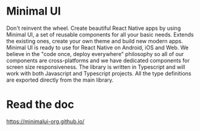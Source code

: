 # Minimal UI
Don't reinvent the wheel. Create beautiful React Native apps by using Minimal UI, a set of reusable components for all your basic needs. Extends the existing ones, create your own theme and build new modern apps.
Minimal UI is ready to use for React Native on Android, iOS and Web. We believe in the "code once, deploy everywhere" philosophy so all of our components are cross-platforms and we have dedicated components for screen size responsiveness.
The library is written in Typescript and will work with both Javascript and Typescript projects. All the type definitions are exported directly from the main library.

# Read the doc
https://minimalui-org.github.io/
